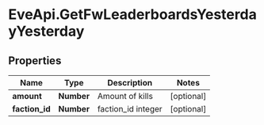 # EveApi.GetFwLeaderboardsYesterdayYesterday

## Properties
Name | Type | Description | Notes
------------ | ------------- | ------------- | -------------
**amount** | **Number** | Amount of kills | [optional] 
**faction_id** | **Number** | faction_id integer | [optional] 


